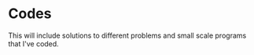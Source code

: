 # Codes

This will include solutions to different problems and small scale programs that I've coded.
